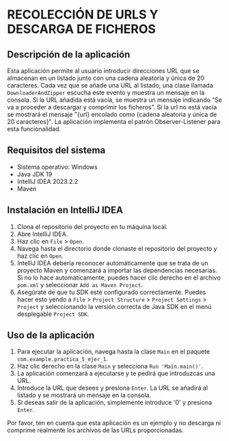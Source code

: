# RECOLECCIÓN DE URLS Y DESCARGA DE FICHEROS

## Descripción de la aplicación

Esta aplicación permite al usuario introducir direcciones URL que se almacenan en un listado junto con una cadena aleatoria y única de 20 caracteres. Cada vez que se añade una URL al listado, una clase llamada `DownloaderAndZipper` escucha este evento y muestra un mensaje en la consola. Si la URL añadida está vacía, se muestra un mensaje indicando “Se va a proceder a descargar y comprimir los ficheros”. Si la url no está vacía se mostrará el mensaje "{url} encolado como
{cadena aleatoria y única de 20 caracteres}". La aplicación implementa el patrón Observer-Listener para esta funcionalidad.

## Requisitos del sistema

- Sistema operativo: Windows
- Java JDK 19
- IntelliJ IDEA 2023.2.2
- Maven

## Instalación en IntelliJ IDEA

1. Clona el repositorio del proyecto en tu máquina local.
2. Abre IntelliJ IDEA.
3. Haz clic en `File` > `Open`.
4. Navega hasta el directorio donde clonaste el repositorio del proyecto y haz clic en `Open`.
5. IntelliJ IDEA debería reconocer automáticamente que se trata de un proyecto Maven y comenzará a importar las dependencias necesarias. Si no lo hace automáticamente, puedes hacer clic derecho en el archivo `pom.xml` y seleccionar `Add as Maven Project`.
6. Asegúrate de que tu SDK esté configurado correctamente. Puedes hacer esto yendo a `File` > `Project Structure` > `Project Settings` > `Project` y seleccionando la versión correcta de Java SDK en el menú desplegable `Project SDK`.

## Uso de la aplicación

1. Para ejecutar la aplicación, navega hasta la clase `Main` en el paquete `com.example.practica_5_ejer_1`.
2. Haz clic derecho en la clase `Main` y selecciona `Run 'Main.main()'`.
3. La aplicación comenzará a ejecutarse y te pedirá que introduzcas una URL.
4. Introduce la URL que desees y presiona `Enter`. La URL se añadirá al listado y se mostrará un mensaje en la consola.
5. Si deseas salir de la aplicación, simplemente introduce '0' y presiona `Enter`.

Por favor, ten en cuenta que esta aplicación es un ejemplo y no descarga ni comprime realmente los archivos de las URLs proporcionadas.